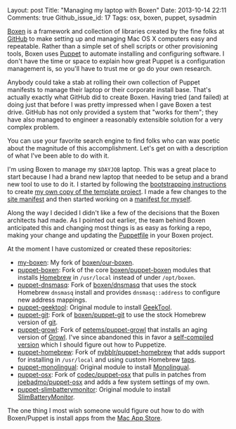 Layout: post
Title: "Managing my laptop with Boxen"
Date: 2013-10-14 22:11
Comments: true
Github_issue_id: 17
Tags: osx, boxen, puppet, sysadmin

[Boxen][] is a framework and collection of libraries created by the fine folks
at [GitHub][] to make setting up and managing Mac OS X computers easy and
repeatable. Rather than a simple set of shell scripts or other provisioning
tools, Boxen uses [Puppet][] to automate installing and configuring software.
I don't have the time or space to explain how great Puppet is a configuration
management is, so you'll have to trust me or go do your own research.

Anybody could take a stab at rolling their own collection of Puppet manifests
to manage their laptop or their corporate install base. That's actually
exactly what GitHub did to create Boxen. Having tried (and failed) at doing
just that before I was pretty impressed when I gave Boxen a test drive. GitHub
has not only provided a system that "works for them"; they have also managed
to engineer a reasonably extensible solution for a very complex problem.

You can use your favorite search engine to find folks who can wax poetic about
the magnitude of this accomplishment. Let's get on with a description of what
I've been able to do with it.

<!-- more -->

I'm using Boxen to manage my `$DAYJOB` laptop. This was a great place to start
because I had a brand new laptop that needed to be setup and a brand new tool
to use to do it. I started by following the [bootstrapping instructions][] to
create [my own copy of the template project][]. I made a few changes to the
[site manifest][] and then started working on a [manifest for myself][].

Along the way I decided I didn't like a few of the decisions that the Boxen
architects had made. As I pointed out earlier, the team behind Boxen
anticipated this and changing most things is as easy as forking a repo, making
your change and updating the [Puppetfile][] in your Boxen project.

At the moment I have customized or created these repositories:

- [my-boxen](https://github.com/bd808/my-boxen): My fork of [boxen/our-boxen](https://github.com/boxen/our-boxen).
- [puppet-boxen](https://github.com/bd808/puppet-boxen): Fork of the core
  [boxen/puppet-boxen](https://github.com/boxen/puppet-boxen) modules that
  installs [Homebrew](http://brew.sh/) in `/usr/local` instead of under
  `/opt/boxen`.
- [puppet-dnsmasq](https://github.com/bd808/puppet-dnsmasq): Fork of
  [boxen/dnsmasq](https://github.com/boxen/puppet-dnsmasq) that uses the stock
  Homebrew `dnsmasq` install and provides `dnsmasq::address` to configure new
  address mappings.
- [puppet-geektool](https://github.com/bd808/puppet-geektool): Original
  module to install [GeekTool](http://projects.tynsoe.org/en/geektool/).
- [puppet-git](https://github.com/bd808/puppet-git): Fork of
  [boxen/puppet-git](https://github.com/boxen/puppet-git) to use the stock
  Homebrew version of [git](http://git-scm.com/).
- [puppet-growl](https://github.com/bd808/puppet-growl): Fork of
  [petems/puppet-growl](https://github.com/petems/puppet-growl) that installs
  an aging version of [Growl](http://growl.info/). I've since abandoned this
  in favor a [self-compiled version](http://growl.info/documentation/developer/growl-source-install.php) which I should figure out how to Puppetize.
- [puppet-homebrew](https://github.com/bd808/puppet-homebrew): Fork of
  [nybblr/puppet-homebrew](https://github.com/nybblr/puppet-homebrew) that
  adds support for installing in `/usr/local` and using custom Homebrew
  [taps](https://github.com/mxcl/homebrew/wiki/brew-tap).
- [puppet-monolingual](https://github.com/bd808/puppet-monolingual): Original
  module to install [Monolingual](http://monolingual.sourceforge.net/).
- [puppet-osx](https://github.com/bd808/puppet-osx): Fork of
  [codec/puppet-osx](https://github.com/codec/puppet-osx) that pulls in
  patches from [joebadmo/puppet-osx](https://github.com/joebadmo/puppet-osx)
  and adds a few system settings of my own.
- [puppet-slimbatterymonitor](https://github.com/bd808/puppet-slimbatterymonitor): Original module to install [SlimBatteryMonitor](http://www.orange-carb.org/SBM/).

The one thing I most wish someone would figure out how to do with Boxen/Puppet
is install apps from the [Mac App Store](https://www.apple.com/osx/apps/app-store.html).

[Boxen]: https://boxen.github.com/
[GitHub]: https://github.com/
[Puppet]: https://puppetlabs.com/
[bootstrapping instructions]: https://github.com/boxen/our-boxen
[my own copy of the template project]: https://github.com/bd808/my-boxen
[site manifest]: https://github.com/bd808/my-boxen/blob/master/manifests/site.pp
[manifest for myself]: https://github.com/bd808/my-boxen/blob/master/modules/people/manifests/bd808.pp
[Puppetfile]: https://github.com/bd808/my-boxen/blob/master/Puppetfile
